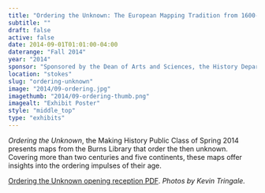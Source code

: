 ```yaml
---
title: "Ordering the Unknown: The European Mapping Tradition from 1600-1860"
subtitle: ""
draft: false
active: false
date: 2014-09-01T01:01:00-04:00
daterange: "Fall 2014"
year: "2014"
sponsor: "Sponsored by the Dean of Arts and Sciences, the History Department, and the Boston College Libraries"
location: "stokes"
slug: "ordering-unknown"
image: "2014/09-ordering.jpg"
imagethumb: "2014/09-ordering-thumb.png"
imagealt: "Exhibit Poster"
style: "middle_top"
type: "exhibits"
---
```


<p><em>Ordering the Unknown</em>, the Making History   Public Class of Spring 2014 presents maps from the Burns Library that   order the then unknown. Covering more than two centuries and five   continents, these maps offer insights into the ordering impulses   of their age.</p>

<p><a href="/theme/img/exhibits/stokes/2014/ordering.pdf">Ordering the Unknown opening reception PDF</a>. <em>Photos by Kevin Tringale.</em></p>
